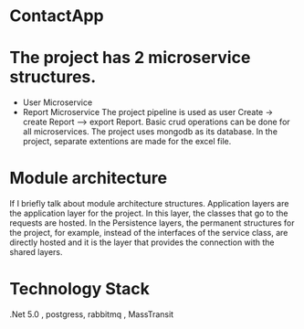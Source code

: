 # ContactApp
# The project has 2 microservice structures.
- User Microservice
- Report Microservice
The project pipeline is used as user Create -> create Report --> export Report.
Basic crud operations can be done for all microservices. The project uses mongodb as its database. In the project, separate extentions are made for the excel file.

# Module architecture
If I briefly talk about module architecture structures. Application layers are the application layer for the project. In this layer, the classes that go to the requests are hosted. In the Persistence layers, the permanent structures for the project, for example, instead of the interfaces of the service class, are directly hosted and it is the layer that provides the connection with the shared layers.
# Technology Stack
.Net 5.0 , postgress, rabbitmq , MassTransit
